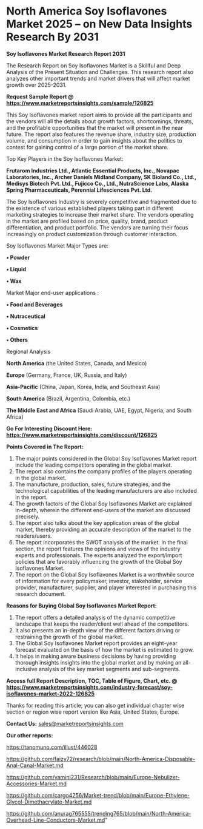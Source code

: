 # North America Soy Isoflavones Market 2025 – on New Data Insights Research By 2031

<strong>Soy Isoflavones Market Research Report 2031</strong>

The Research Report on Soy Isoflavones Market is a Skillful and Deep Analysis of the Present Situation and Challenges. This research report also analyzes other important trends and market drivers that will affect market growth over 2025-2031.

<strong>Request Sample Report @ <a href=https://www.marketreportsinsights.com/sample/126825>https://www.marketreportsinsights.com/sample/126825</a></strong>

This Soy Isoflavones market report aims to provide all the participants and the vendors will all the details about growth factors, shortcomings, threats, and the profitable opportunities that the market will present in the near future. The report also features the revenue share, industry size, production volume, and consumption in order to gain insights about the politics to contest for gaining control of a large portion of the market share.

Top Key Players in the Soy Isoflavones Market:

<strong>Frutarom Industries Ltd., Atlantic Essential Products, Inc., Novapac Laboratories, Inc., Archer Daniels Midland Company, SK Bioland Co., Ltd., Medisys Biotech Pvt. Ltd., Fujicco Co., Ltd., NutraScience Labs, Alaska Spring Pharmaceuticals, Perennial Lifesciences Pvt. Ltd.</strong>

The Soy Isoflavones Industry is severely competitive and fragmented due to the existence of various established players taking part in different marketing strategies to increase their market share. The vendors operating in the market are profiled based on price, quality, brand, product differentiation, and product portfolio. The vendors are turning their focus increasingly on product customization through customer interaction.

Soy Isoflavones Market Major Types are:

<strong>• Powder

• Liquid

• Wax</strong>

Market Major end-user applications :

<strong>• Food and Beverages

• Nutraceutical

• Cosmetics

• Others</strong>

Regional Analysis

</u><strong><b>North America</b></strong> (the United States, Canada, and Mexico)

<strong><b>Europe </b></strong>(Germany, France, UK, Russia, and Italy)

<strong><b>Asia-Pacific</b></strong> (China, Japan, Korea, India, and Southeast Asia)

<strong><b>South America</b></strong> (Brazil, Argentina, Colombia, etc.)

<strong><b>The Middle East and Africa</b></strong> (Saudi Arabia, UAE, Egypt, Nigeria, and South Africa)

<strong>Go For Interesting Discount Here: <a href=https://www.marketreportsinsights.com/discount/126825>https://www.marketreportsinsights.com/discount/126825</a></strong>

<strong>Points Covered in The Report:</strong>
<ol>
  <li>The major points considered in the Global Soy Isoflavones Market report include the leading competitors operating in the global market.</li>
  <li>The report also contains the company profiles of the players operating in the global market.</li>
  <li>The manufacture, production, sales, future strategies, and the technological capabilities of the leading manufacturers are also included in the report.</li>
  <li>The growth factors of the Global Soy Isoflavones Market are explained in-depth, wherein the different end-users of the market are discussed precisely.</li>
  <li>The report also talks about the key application areas of the global market, thereby providing an accurate description of the market to the readers/users.</li>
  <li>The report incorporates the SWOT analysis of the market. In the final section, the report features the opinions and views of the industry experts and professionals. The experts analyzed the export/import policies that are favorably influencing the growth of the Global Soy Isoflavones Market.</li>
  <li>The report on the Global Soy Isoflavones Market is a worthwhile source of information for every policymaker, investor, stakeholder, service provider, manufacturer, supplier, and player interested in purchasing this research document.</li>
</ol>
<strong>Reasons for Buying Global Soy Isoflavones Market Report:</strong>

<ol>
  <li>The report offers a detailed analysis of the dynamic competitive landscape that keeps the reader/client well ahead of the competitors.</li>
  <li>It also presents an in-depth view of the different factors driving or restraining the growth of the global market.</li>
  <li>The Global Soy Isoflavones Market report provides an eight-year forecast evaluated on the basis of how the market is estimated to grow.</li>
  <li>It helps in making aware business decisions by having providing thorough insights insights into the global market and by making an all-inclusive analysis of the key market segments and sub-segments.</li>
</ol>
<strong>Access full Report Description, TOC, Table of Figure, Chart, etc. @ <a href=https://www.marketreportsinsights.com/industry-forecast/soy-isoflavones-market-2022-126825>https://www.marketreportsinsights.com/industry-forecast/soy-isoflavones-market-2022-126825</a></strong>


Thanks for reading this article; you can also get individual chapter wise section or region wise report version like Asia, United States, Europe.

<strong>Contact Us:</strong>
sales@marketreportsinsights.com

<strong>Our other reports:</strong>

<a href=https://tanomuno.com/illust/446028>https://tanomuno.com/illust/446028</a>

<a href=https://github.com/faizy72/research/blob/main/North-America-Disposable-Anal-Canal-Market.md>https://github.com/faizy72/research/blob/main/North-America-Disposable-Anal-Canal-Market.md</a>

<a href=https://github.com/yamini231/Research/blob/main/Europe-Nebulizer-Accessories-Market.md>https://github.com/yamini231/Research/blob/main/Europe-Nebulizer-Accessories-Market.md</a>

<a href=https://github.com/cargo4256/Market-trend/blob/main/Europe-Ethylene-Glycol-Dimethacrylate-Market.md>https://github.com/cargo4256/Market-trend/blob/main/Europe-Ethylene-Glycol-Dimethacrylate-Market.md</a>

<a href=https://github.com/anurag765555/trending765/blob/main/North-America-Overhead-Line-Conductors-Market.md>https://github.com/anurag765555/trending765/blob/main/North-America-Overhead-Line-Conductors-Market.md</a>"
